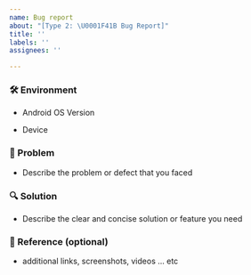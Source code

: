 ```yaml
---
name: Bug report
about: "[Type 2: \U0001F41B Bug Report]"
title: ''
labels: ''
assignees: ''

---
```


### 🛠 Environment

- Android OS Version

- Device

  

### 🐛 Problem

- Describe the problem or defect that you faced

  

### 🔍️ Solution

- Describe the clear and concise solution or feature you need

  

### 🔗 Reference (optional)

- additional links, screenshots, videos ... etc
